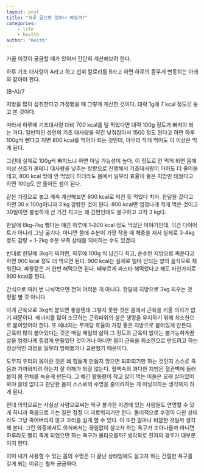 ```yaml
---
layout: post
title: "하루 굶으면 얼마나 빠질까?"
categories: 
    - life
    - health
author: "Keith"
---
```


가끔 이것이 궁금할 때가 있어서 간단히 계산해보려 한다.

하루 기초 대사량이 A라고 하고 섭취 칼로리를 B라고 하면 하루의 몸무게 변동치는 아래와 같아야 한다.

(B-A)/7

지방을 많이 섭취한다고 가정했을 때 그렇게 계산한 것이다. 대략 1g에 7 kcal 정도로 놓고 본 것이다.

따라서 하루에 기초대사량 대비 700 kcal를 덜 먹었다면 대략 100g 정도가 빠져야 되는 거다. 일반적인 성인의 기초 대사량을 약간 낮춰잡아서 1500 정도 된다고 하면 하루 100g씩 뺀다고 치면 800 kcal를 먹어야 되는 것인데, 아무리 작게 먹어도 이 이상은 먹게 된다. 

그런데 실제로 100g씩 빠지느냐 하면 아닐 가능성이 높다. 이 정도로 안 먹게 되면 몸에 비상 신호가 올테니 대사량을 낮추는 방향으로 진행해서 기초대사량이 아마도 더 줄어들테고, 800 kcal 밖에 안 먹었다 하더라도 몸에서 일부러 효율이 좋은 지방만 태웠다고 하면 100g도 안 줄어든 셈이 된다.

같은 가정으로 놓고 계속 계산해보면 800 kcal로 미친 듯 먹었다 치자. 한달을 갔다고 하면 30 x 100g이니까 3 kg 감량한 것이 된다. 800 kcal면 엄청나게 적게 먹은 것이고 30일이면 불쌍하게 산 기간 치고는 꽤 긴편인데도 불구하고 고작 3 kg다. 

한달에 6kg-7kg 뺐다는 얘긴 하루에 1-200 kcal 정도 먹었단 이야기인데, 이건 다이어트가 아니라 그냥 굶기다. 아니면 몸에 수분이 가장 작을 때 체중을 재서 실제로 3-4kg 정도 감량 + 1-2kg 수분 부족 상태를 의미하는 수도 있겠다.

반대로 한달에 3kg가 찌려먼, 하루에 100g 씩 남긴다 치고, 순수한 지방으로 찌운다고 하면 900 kcal 정도 더 먹으면 된다. 900 kcal는 실제로 얼마 안되는 양의 음식으로 채워진다. 짜왕같은 거 한번 해먹으면 된다. 배부르게 파스타 해먹었다고 해도 마찬가지로 900 kcal쯤 된다. 

간식으로 여러 번 나눠먹으면 전혀 어려운 게 아니다. 한달에 지방으로 3kg 찌우는 것 정말 별 것 아니다.

이게 근육으로 3kg씩 붙으면 좋을텐데 그렇지 못한 것은 몸에서 근육을 키울 의지가 없기 때문이다. 에너지를 많이 소모하는 근육따위의 살은 생명을 유지하기 위해 최소한으로 붙어있어야 한다. 또 에너지는 무게당 효율이 가장 좋은 지방으로 붙어있게 만든다. 근육이 많이 붙어있다는 것은 매일 매일의 삶이 그 정도의 근육이 없이는 불가능하게끔 삶을 엄청나게 힘겹게 만들었단 것이거나 아니면 몸이 근육을 최소한으로 만드려고 하는 정상적인 과정을 일부러 방해했거나 교란했기 때문이다. 

도무지 우리의 몸이란 것은 왜 힘들게 만들지 않으면 퇴화되기만 하는 것인지 스스로 죽음과 가까와지려 하는지 잘 이해가 되질 않는다. 혈액속의 과다한 지방은 혈관벽에 들러붙어 몸 전체를 녹슬게 만든다. 그 얘긴 활동량이 작고 많이 먹는 이들은 오래 살아있어봐야 쓸데 없다고 판단한 몸이 스스로의 수명을 줄이려하는 게 아닐까하는 생각까지 하게 된다.

현대 의학으로는 사실상 사람으로써는 복구 불가한 지경에 있는 사람들도 연명할 수 있게 하니까 죽음으로 가는 길은 점점 더 괴로워지기만 한다. 물리적으로 수명이 다한 상태라도 그냥 죽어버리지 않고 꼬리를 길게 할 수 있다. 이 또한 얼마나 비참한 것일까 생각해 본다. 그런 와중에서도 의식에서는 끊임없이 살고자 하는 욕구가 솟아나올까 아니면 하루라도 빨리 죽게 되었으면 하는 욕구가 불타오를까? 생각외로 전자의 경우가 대부분이지 한다.

이미 내가 사용할 수 있는 몸의 수명은 다 끝난 상태임에도 살고자 하는 간절한 욕구를 갖게 되는 이유는 뭘까 궁금하다. 